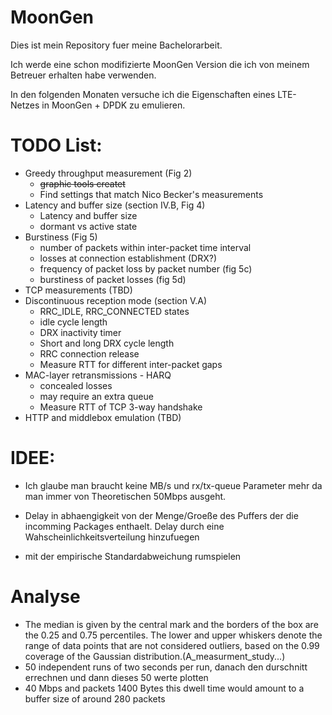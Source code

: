# MoonGen
Dies ist mein Repository fuer meine Bachelorarbeit.

Ich werde eine schon modifizierte MoonGen Version die ich von meinem Betreuer erhalten habe verwenden.

In den folgenden Monaten versuche ich die Eigenschaften eines LTE-Netzes in MoonGen + DPDK zu emulieren.


# TODO List:
- Greedy throughput measurement (Fig 2)
  - ~~graphic tools createt~~
  - Find settings that match Nico Becker's measurements
- Latency and buffer size (section IV.B, Fig 4)
  - Latency and buffer size
  - dormant vs active state
- Burstiness (Fig 5)
  - number of packets within inter-packet time interval
  - losses at connection establishment (DRX?)
  - frequency of packet loss by packet number (fig 5c)
  - burstiness of packet losses (fig 5d)
- TCP measurements (TBD)
- Discontinuous reception mode (section V.A)
  - RRC_IDLE, RRC_CONNECTED states
  - idle cycle length
  - DRX inactivity timer
  - Short and long DRX cycle length
  - RRC connection release
  - Measure RTT for different inter-packet gaps
- MAC-layer retransmissions - HARQ
  - concealed losses
  - may require an extra queue
  - Measure RTT of TCP 3-way handshake
- HTTP and middlebox emulation (TBD)

# IDEE:
- Ich glaube man braucht keine MB/s und rx/tx-queue Parameter mehr da man immer von Theoretischen 50Mbps ausgeht.

- Delay in abhaengigkeit von der Menge/Groeße des Puffers der die incomming Packages enthaelt. Delay durch eine Wahscheinlichkeitsverteilung hinzufuegen

- mit der empirische Standardabweichung rumspielen

# Analyse
- The median is given by the central mark and the borders of the box are the 0.25 and 0.75 percentiles. The lower and upper whiskers denote the range of data points that are not considered outliers, based on the 0.99 coverage of the Gaussian distribution.(A_measurment_study...)
- 50 independent runs of two seconds per run, danach den durschnitt errechnen und dann dieses 50 werte plotten
- 40 Mbps and packets 1400 Bytes this dwell time would amount to a buffer size of around 280 packets
